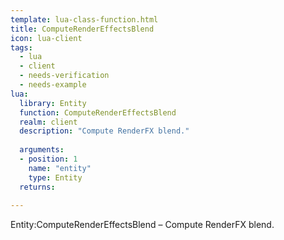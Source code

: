 ```yaml
---
template: lua-class-function.html
title: ComputeRenderEffectsBlend
icon: lua-client
tags:
  - lua
  - client
  - needs-verification
  - needs-example
lua:
  library: Entity
  function: ComputeRenderEffectsBlend
  realm: client
  description: "Compute RenderFX blend."
  
  arguments:
  - position: 1
    name: "entity"
    type: Entity
  returns:
    
---
```


<div class="lua__search__keywords">
Entity:ComputeRenderEffectsBlend &#x2013; Compute RenderFX blend.
</div>
